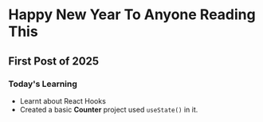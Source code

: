# Happy New Year To Anyone Reading This

## First Post of 2025

### Today's Learning

- Learnt about React Hooks 
- Created a basic **Counter** project used `useState()` in it.